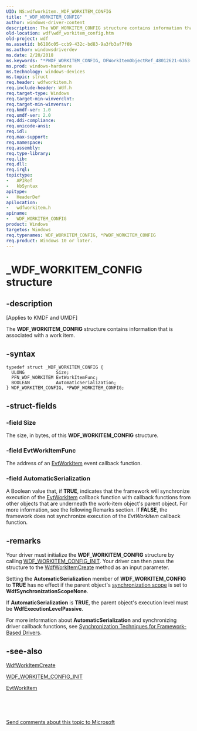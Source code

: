 ```yaml
---
UID: NS:wdfworkitem._WDF_WORKITEM_CONFIG
title: "_WDF_WORKITEM_CONFIG"
author: windows-driver-content
description: The WDF_WORKITEM_CONFIG structure contains information that is associated with a work item.
old-location: wdf\wdf_workitem_config.htm
old-project: wdf
ms.assetid: b6186c05-ccb9-432c-bd83-9a3fb3af7f0b
ms.author: windowsdriverdev
ms.date: 2/20/2018
ms.keywords: "*PWDF_WORKITEM_CONFIG, DFWorkItemObjectRef_48012621-6363-421b-8b95-2bdae4e63b32.xml, PWDF_WORKITEM_CONFIG, PWDF_WORKITEM_CONFIG structure pointer, WDF_WORKITEM_CONFIG, WDF_WORKITEM_CONFIG structure, _WDF_WORKITEM_CONFIG, kmdf.wdf_workitem_config, wdf.wdf_workitem_config, wdfworkitem/PWDF_WORKITEM_CONFIG, wdfworkitem/WDF_WORKITEM_CONFIG"
ms.prod: windows-hardware
ms.technology: windows-devices
ms.topic: struct
req.header: wdfworkitem.h
req.include-header: Wdf.h
req.target-type: Windows
req.target-min-winverclnt: 
req.target-min-winversvr: 
req.kmdf-ver: 1.0
req.umdf-ver: 2.0
req.ddi-compliance: 
req.unicode-ansi: 
req.idl: 
req.max-support: 
req.namespace: 
req.assembly: 
req.type-library: 
req.lib: 
req.dll: 
req.irql: 
topictype:
-	APIRef
-	kbSyntax
apitype:
-	HeaderDef
apilocation:
-	wdfworkitem.h
apiname:
-	WDF_WORKITEM_CONFIG
product: Windows
targetos: Windows
req.typenames: WDF_WORKITEM_CONFIG, *PWDF_WORKITEM_CONFIG
req.product: Windows 10 or later.
---
```


# _WDF_WORKITEM_CONFIG structure


## -description


<p class="CCE_Message">[Applies to KMDF and UMDF]

The <b>WDF_WORKITEM_CONFIG</b> structure contains information that is associated with a work item.


## -syntax


````
typedef struct _WDF_WORKITEM_CONFIG {
  ULONG            Size;
  PFN_WDF_WORKITEM EvtWorkItemFunc;
  BOOLEAN          AutomaticSerialization;
} WDF_WORKITEM_CONFIG, *PWDF_WORKITEM_CONFIG;
````


## -struct-fields




### -field Size

The size, in bytes, of this <b>WDF_WORKITEM_CONFIG</b> structure.


### -field EvtWorkItemFunc

The address of an <a href="https://msdn.microsoft.com/2a2811de-9024-40a8-b8af-b61ca4100218">EvtWorkItem</a> event callback function.


### -field AutomaticSerialization

A Boolean value that, if <b>TRUE</b>, indicates that the framework will synchronize execution of the <a href="https://msdn.microsoft.com/2a2811de-9024-40a8-b8af-b61ca4100218">EvtWorkItem</a> callback function with callback functions from other objects that are underneath the work-item object's parent object. For more information, see the following Remarks section. If <b>FALSE</b>, the framework does not synchronize execution of the <i>EvtWorkItem</i> callback function.


## -remarks



Your driver must initialize the <b>WDF_WORKITEM_CONFIG</b> structure by calling <a href="..\wdfworkitem\nf-wdfworkitem-wdf_workitem_config_init.md">WDF_WORKITEM_CONFIG_INIT</a>. Your driver can then pass the structure to the <a href="..\wdfworkitem\nf-wdfworkitem-wdfworkitemcreate.md">WdfWorkItemCreate</a> method as an input parameter.

Setting the <b>AutomaticSerialization</b> member of <b>WDF_WORKITEM_CONFIG</b> to <b>TRUE</b> has no effect if the parent object's <a href="..\wdfobject\ne-wdfobject-_wdf_synchronization_scope.md">synchronization scope</a> is set to <b>WdfSynchronizationScopeNone</b>.

If <b>AutomaticSerialization</b> is <b>TRUE</b>, the parent object's execution level must be <b>WdfExecutionLevelPassive</b>.

For more information about <b>AutomaticSerialization</b> and synchronizing driver callback functions, see <a href="https://docs.microsoft.com/en-us/windows-hardware/drivers/wdf/synchronization-techniques-for-wdf-drivers">Synchronization Techniques for Framework-Based Drivers</a>.




## -see-also

<a href="..\wdfworkitem\nf-wdfworkitem-wdfworkitemcreate.md">WdfWorkItemCreate</a>



<a href="..\wdfworkitem\nf-wdfworkitem-wdf_workitem_config_init.md">WDF_WORKITEM_CONFIG_INIT</a>



<a href="https://msdn.microsoft.com/2a2811de-9024-40a8-b8af-b61ca4100218">EvtWorkItem</a>



 

 

<a href="mailto:wsddocfb@microsoft.com?subject=Documentation%20feedback [wdf\wdf]:%20WDF_WORKITEM_CONFIG structure%20 RELEASE:%20(2/20/2018)&amp;body=%0A%0APRIVACY STATEMENT%0A%0AWe use your feedback to improve the documentation. We don't use your email address for any other purpose, and we'll remove your email address from our system after the issue that you're reporting is fixed. While we're working to fix this issue, we might send you an email message to ask for more info. Later, we might also send you an email message to let you know that we've addressed your feedback.%0A%0AFor more info about Microsoft's privacy policy, see http://privacy.microsoft.com/en-us/default.aspx." title="Send comments about this topic to Microsoft">Send comments about this topic to Microsoft</a>

